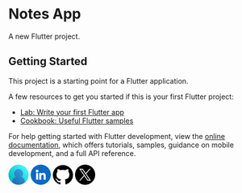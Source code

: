# Notes App

A new Flutter project.

## Getting Started

This project is a starting point for a Flutter application.

A few resources to get you started if this is your first Flutter project:

- [Lab: Write your first Flutter app](https://docs.flutter.dev/get-started/codelab)
- [Cookbook: Useful Flutter samples](https://docs.flutter.dev/cookbook)

For help getting started with Flutter development, view the
[online documentation](https://docs.flutter.dev/), which offers tutorials,
samples, guidance on mobile development, and a full API reference.

<a href="https://dev-aryanbhimani.pantheonsite.io/" target="_blank"><img src="assets/portfolio.png" width="40" ></a>
<a href="https://www.linkedin.com/in/aryanbhimani/" target="_blank"><img src="assets/linkedin.png" width="40"></a>
<a href="https://github.com/AryanBhimani" target="_blank"><img src="assets/github.png" width="40"></a>
<a href="https://twitter.com/yourtwitterhandle" target="_blank"><img src="assets/twitter.png" width="40"></a>